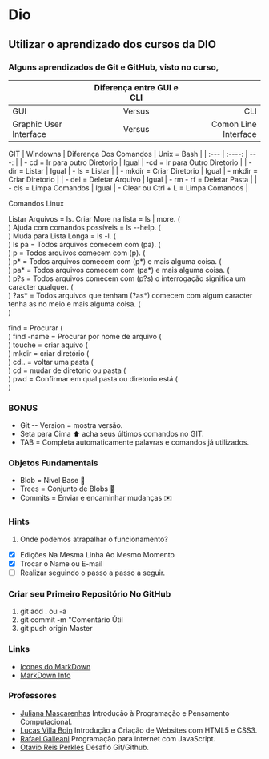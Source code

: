 # Dio 

## Utilizar o aprendizado dos cursos da DIO

### Alguns aprendizados de Git e GitHub, visto no curso,

|   | Diferença entre GUI e CLI |   |
| :---        |    :----:   |          ---: |
| GUI      | Versus       | CLI   |
| Graphic User Interface   | Versus        | Comon Line Interface   |


GIT
| Windowns  | Diferença Dos Comandos |  Unix = Bash |
| :---        |    :----:   |          ---: |
| - cd = Ir para outro Diretorio     |   Igual     | -cd = Ir para Outro Diretorio   |
| - dir = Listar  |   Igual     | - ls = Listar   |
| - mkdir = Criar Diretorio  |   Igual     | - mkdir = Criar Diretorio   |
| - del = Deletar Arquivo  |   Igual     | - rm - rf = Deletar Pasta   |
| - cls = Limpa Comandos  |  Igual   |  - Clear ou Ctrl + L = Limpa Comandos |

Comandos Linux

Listar Arquivos = ls. 
Criar More na lista = ls | more.  (<br>)
Ajuda com comandos possíveis = ls --help.  (<br>)
Muda para Lista Longa = ls -l.  (<br>)
     ls pa   = Todos arquivos comecem com (pa).  (<br>)
        p    = Todos arquivos comecem com (p).  (<br>)
        p*   = Todos arquivos comecem com (p*) e mais alguma coisa.  (<br>)
        pa*  = Todos arquivos comecem com (pa*) e mais alguma coisa.  (<br>)
        p?s  = Todos arquivos comecem com (p?s) o interrogação significa um caracter qualquer.  (<br>)
        ?as* = Todos arquivos que tenham  (?as*) comecem com algum caracter tenha as no meio e mais alguma coisa.  (<br>)
        
find = Procurar  (<br>)
find -name = Procurar por nome de arquivo  (<br>)
touche = criar aquivo  (<br>)
mkdir = criar diretório  (<br>)
cd.. = voltar uma pasta  (<br>)
cd = mudar de diretorio ou pasta  (<br>) 
pwd = Confirmar em qual pasta ou diretorio está  (<br>)

### BONUS

 - Git -- Version = mostra versão.
 - Seta para Cima :arrow_up: acha seus últimos comandos no GIT.
 - TAB = Completa automaticamente palavras e comandos já utilizados.
 
 ### Objetos Fundamentais
 
 - Blob = Nivel Base :melon:
 - Trees = Conjunto de Blobs :palm_tree:
 - Commits = Enviar e encaminhar mudanças :envelope:

### Hints

1) Onde podemos atrapalhar o funcionamento?
- [x] Edições Na Mesma Linha Ao Mesmo Momento 
- [X] Trocar o Name ou E-mail
- [ ] Realizar seguindo o passo a passo a seguir.

### Criar seu Primeiro Repositório No GitHub

1. git add . ou -a
2. git commit -m "Comentário Útil
3. git push origin Master

### Links

- [Icones do MarkDown](https://gist.github.com/rxaviers/7360908)
- [MarkDown Info](https://www.markdownguide.org/basic-syntax/)

### Professores

- [Juliana Mascarenhas](https://www.linkedin.com/in/juliana-mascarenhas-ds/) Introdução à Programação e Pensamento Computacional.
- [Lucas Villa Boin](https://www.linkedin.com/in/vilaboim/) Introdução a Criação de Websites com HTML5 e CSS3. 
- [Rafael Galleani](https://www.linkedin.com/in/rafael-galleani/) Programação para internet com JavaScript.
- [Otavio Reis Perkles](https://www.linkedin.com/in/operkles/) Desafio Git/Github.





